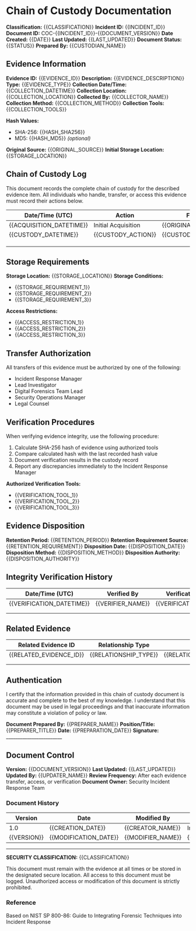 # Chain of Custody Documentation

**Classification:** {{CLASSIFICATION}}
**Incident ID:** {{INCIDENT_ID}}
**Document ID:** COC-{{INCIDENT_ID}}-{{DOCUMENT_VERSION}}
**Date Created:** {{DATE}}
**Last Updated:** {{LAST_UPDATED}}
**Document Status:** {{STATUS}}
**Prepared By:** {{CUSTODIAN_NAME}}

## Evidence Information

**Evidence ID:** {{EVIDENCE_ID}}
**Description:** {{EVIDENCE_DESCRIPTION}}
**Type:** {{EVIDENCE_TYPE}}
**Collection Date/Time:** {{COLLECTION_DATETIME}}
**Collection Location:** {{COLLECTION_LOCATION}}
**Collected By:** {{COLLECTOR_NAME}}
**Collection Method:** {{COLLECTION_METHOD}}
**Collection Tools:** {{COLLECTION_TOOLS}}

**Hash Values:**

- SHA-256: {{HASH_SHA256}}
- MD5: {{HASH_MD5}} _(optional)_

**Original Source:** {{ORIGINAL_SOURCE}}
**Initial Storage Location:** {{STORAGE_LOCATION}}

## Chain of Custody Log

This document records the complete chain of custody for the described evidence item. All individuals who handle, transfer, or access this evidence must record their actions below.

| Date/Time (UTC) | Action | From | To | Handled By | Purpose | Verification Method | Hash Value | Notes |
|-----------------|--------|------|-----|-----------|---------|---------------------|-----------|-------|
| {{ACQUISITION_DATETIME}} | Initial Acquisition | {{ORIGINAL_SOURCE}} | {{STORAGE_LOCATION}} | {{COLLECTOR_NAME}} | Evidence Collection | {{VERIFICATION_METHOD}} | {{HASH_SHA256}} | {{ACQUISITION_NOTES}} |
| {{CUSTODY_DATETIME}} | {{CUSTODY_ACTION}} | {{CUSTODY_FROM}} | {{CUSTODY_TO}} | {{CUSTODY_HANDLER}} | {{CUSTODY_PURPOSE}} | {{CUSTODY_VERIFICATION}} | {{CUSTODY_HASH}} | {{CUSTODY_NOTES}} |
| | | | | | | | | |
| | | | | | | | | |
| | | | | | | | | |

## Storage Requirements

**Storage Location:** {{STORAGE_LOCATION}}
**Storage Conditions:**

- {{STORAGE_REQUIREMENT_1}}
- {{STORAGE_REQUIREMENT_2}}
- {{STORAGE_REQUIREMENT_3}}

**Access Restrictions:**

- {{ACCESS_RESTRICTION_1}}
- {{ACCESS_RESTRICTION_2}}
- {{ACCESS_RESTRICTION_3}}

## Transfer Authorization

All transfers of this evidence must be authorized by one of the following:

- Incident Response Manager
- Lead Investigator
- Digital Forensics Team Lead
- Security Operations Manager
- Legal Counsel

## Verification Procedures

When verifying evidence integrity, use the following procedure:

1. Calculate SHA-256 hash of evidence using authorized tools
2. Compare calculated hash with the last recorded hash value
3. Document verification results in the custody record
4. Report any discrepancies immediately to the Incident Response Manager

**Authorized Verification Tools:**

- {{VERIFICATION_TOOL_1}}
- {{VERIFICATION_TOOL_2}}
- {{VERIFICATION_TOOL_3}}

## Evidence Disposition

**Retention Period:** {{RETENTION_PERIOD}}
**Retention Requirement Source:** {{RETENTION_REQUIREMENT}}
**Disposition Date:** {{DISPOSITION_DATE}}
**Disposition Method:** {{DISPOSITION_METHOD}}
**Disposition Authority:** {{DISPOSITION_AUTHORITY}}

## Integrity Verification History

| Date/Time (UTC) | Verified By | Verification Method | Result | Notes |
|-----------------|-------------|---------------------|--------|-------|
| {{VERIFICATION_DATETIME}} | {{VERIFIER_NAME}} | {{VERIFICATION_METHOD}} | {{VERIFICATION_RESULT}} | {{VERIFICATION_NOTES}} |
| | | | | |
| | | | | |

## Related Evidence

| Related Evidence ID | Relationship Type | Description |
|---------------------|-------------------|-------------|
| {{RELATED_EVIDENCE_ID}} | {{RELATIONSHIP_TYPE}} | {{RELATIONSHIP_DESCRIPTION}} |
| | | |
| | | |

## Authentication

I certify that the information provided in this chain of custody document is accurate and complete to the best of my knowledge. I understand that this document may be used in legal proceedings and that inaccurate information may constitute a violation of policy or law.

**Document Prepared By:** {{PREPARER_NAME}}
**Position/Title:** {{PREPARER_TITLE}}
**Date:** {{PREPARATION_DATE}}
**Signature:** ________________________

## Document Control

**Version:** {{DOCUMENT_VERSION}}
**Last Updated:** {{LAST_UPDATED}}
**Updated By:** {{UPDATER_NAME}}
**Review Frequency:** After each evidence transfer, access, or verification
**Document Owner:** Security Incident Response Team

### Document History

| Version | Date | Modified By | Description of Changes |
|---------|------|------------|------------------------|
| 1.0 | {{CREATION_DATE}} | {{CREATOR_NAME}} | Initial document creation |
| {{VERSION}} | {{MODIFICATION_DATE}} | {{MODIFIER_NAME}} | {{MODIFICATION_DESCRIPTION}} |

---

**SECURITY CLASSIFICATION:** {{CLASSIFICATION}}

This document must remain with the evidence at all times or be stored in the designated secure location. All access to this document must be logged. Unauthorized access or modification of this document is strictly prohibited.

### Reference

Based on NIST SP 800-86: Guide to Integrating Forensic Techniques into Incident Response
